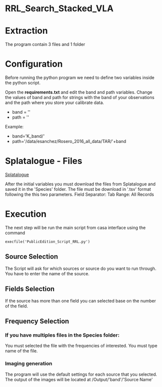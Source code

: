 # RRL_Search_Stacked_VLA

# Extraction

The program contain 3 files and 1 folder 

# Configuration 

Before running the python program we need to define two variables inside the python script. 

Open the **requirements.txt** and edit the band and path variables. Change the values of band and path for strings with the band of your observations and the path where you store your calibrate data.
 

* band = ''
* path = ''

Example: 

* band='K_band/'
* path='/data/esanchez/Rosero_2016_all_data/TAR/'+band

# Splatalogue - Files
[Splatalogue](https://www.cv.nrao.edu/php/splat/index.php)

After the initial variables you must download the files from Splatalogue and saved it in the 'Species' folder. The file must be download in '.tsv' format following the this two parameters. Field Separator: Tab
Range: All Records

# Execution

The next step will be run the main script from casa interface using the command
```
execfile('PublicEdition_Script_RRL.py')
```
## Source Selection

The Script will ask for which sources or source do you want to run through. You have to enter the name of the source.

## Fields Selection

If the source has more than one field you can selected base on the number of the field.  

## Frequency Selection

### If you have multiples files in the **Species** folder:
 
You must selected the file with the frequencies of interested. You must type name of the file.

### Imaging generation

The program will use the default  settings for each source that you selected. The output of the images will be located at /Output/'band'/'Source Name'

